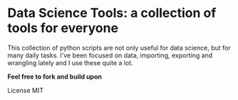 # Data Science Tools: a collection of tools for everyone

This collection of python scripts are not only useful for data science, but for many daily tasks.
I've been focused on data, importing, exporting and wrangling lately and I use these quite a lot.

**Feel free to fork and build upon**

License MIT
